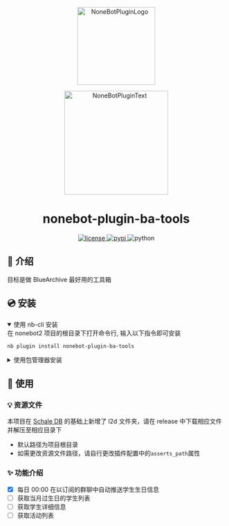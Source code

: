 <div align="center">
  <a href="https://v2.nonebot.dev/store"><img src="https://github.com/A-kirami/nonebot-plugin-template/blob/resources/nbp_logo.png" width="180" height="180" alt="NoneBotPluginLogo"></a>
  <br>
  <p><img src="https://github.com/A-kirami/nonebot-plugin-template/blob/resources/NoneBotPlugin.svg" width="240" alt="NoneBotPluginText"></p>
</div>

<div align="center">

# nonebot-plugin-ba-tools

<a href="./LICENSE">
    <img src="https://img.shields.io/github/license/hanasa2023/nonebot-plugin-ba-tools.svg" alt="license">
</a>
<a href="https://pypi.python.org/pypi/nonebot-plugin-ba-tools">
    <img src="https://img.shields.io/pypi/v/nonebot-plugin-ba-tools.svg" alt="pypi">
</a>
<img src="https://img.shields.io/badge/python-3.9+-blue.svg" alt="python">
</div>

## 📖 介绍

目标是做 BlueArchive 最好用的工具箱

## 💿 安装

<details open>
<summary>使用 nb-cli 安装</summary>
在 nonebot2 项目的根目录下打开命令行, 输入以下指令即可安装

    nb plugin install nonebot-plugin-ba-tools

</details>

<details>
<summary>使用包管理器安装</summary>
在 nonebot2 项目的插件目录下, 打开命令行, 根据你使用的包管理器, 输入相应的安装命令

<details>
<summary>pip</summary>

    pip install nonebot-plugin-ba-tools

</details>

打开 nonebot2 项目根目录下的 `pyproject.toml` 文件, 在 `[tool.nonebot]` 部分追加写入

    plugins = ["nonebot_plugin_ba_tools"]

</details>

## 🎉 使用

### 💡 资源文件

本项目在 [Schale DB]() 的基础上新增了 l2d 文件夹，请在 release 中下载相应文件并解压至相应目录下

- 默认路径为项目根目录
- 如需更改资源文件路径，请自行更改插件配置中的`asserts_path`属性

### ✨ 功能介绍

- [x] 每日 00:00 在以订阅的群聊中自动推送学生生日信息
- [ ] 获取当月过生日的学生列表
- [ ] 获取学生详细信息
- [ ] 获取活动列表
